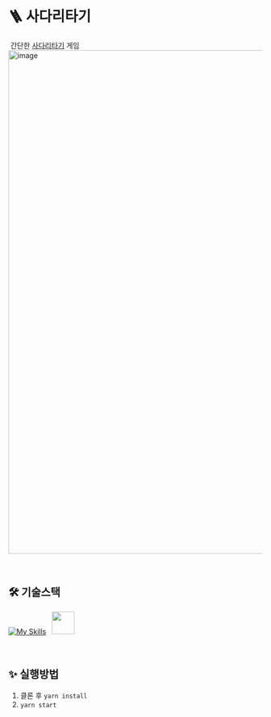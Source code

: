 # 🪜 사다리타기

&nbsp;간단한 [사다리타기](https://may-ladder-game.netlify.app) 게임
<img width="1000" alt="image" src="https://github.com/JHYOOOOON/Oneul/assets/50460114/59d78587-21c0-4d85-96a6-48c9a89a2e98">

<br/>

## 🛠️ 기술스택

[![My Skills](https://skillicons.dev/icons?i=react,ts,styledcomponents)](https://skillicons.dev) <img src="https://storage.googleapis.com/candycode/jotai/jotai-mascot.png" height="45px" style="margin-left: 7px">

<br/>

## ✨ 실행방법

1. 클론 후 `yarn install`
2. `yarn start`
